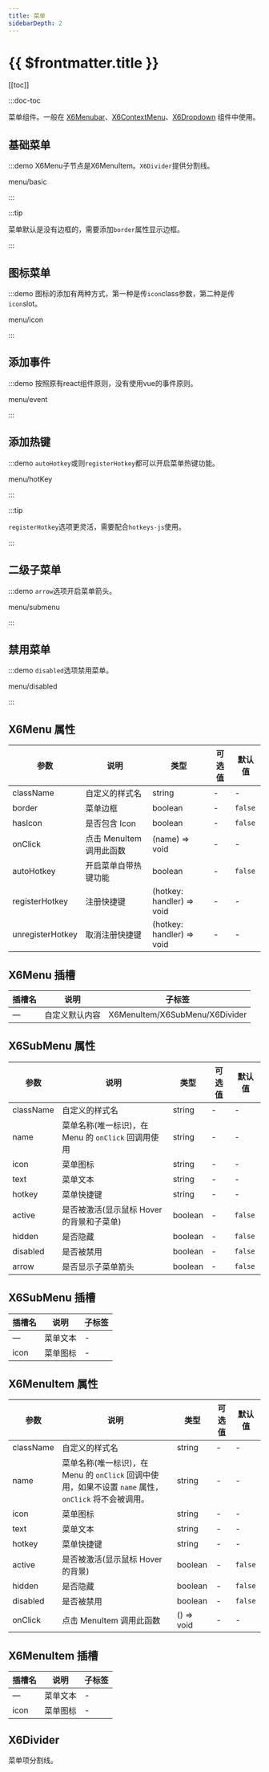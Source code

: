 ```yaml
---
title: 菜单
sidebarDepth: 2
---
```


# {{ $frontmatter.title }}

[[toc]]

:::doc-toc

菜单组件。一般在 [X6Menubar](../menubar/)、[X6ContextMenu](../contextmenu/)、[X6Dropdown](../dropdown/) 组件中使用。

## 基础菜单

:::demo X6Menu子节点是X6MenuItem。`X6Divider`提供分割线。

menu/basic

:::

:::tip

菜单默认是没有边框的，需要添加`border`属性显示边框。

:::

## 图标菜单

:::demo 图标的添加有两种方式，第一种是传`icon`class参数，第二种是传`icon`slot。

menu/icon

:::

## 添加事件

:::demo 按照原有react组件原则，没有使用vue的事件原则。

menu/event

:::

## 添加热键

:::demo `autoHotkey`或则`registerHotkey`都可以开启菜单热键功能。

menu/hotKey

:::

:::tip

`registerHotkey`选项更灵活，需要配合`hotkeys-js`使用。

:::

## 二级子菜单

:::demo `arrow`选项开启菜单箭头。

menu/submenu

:::

## 禁用菜单

:::demo `disabled`选项禁用菜单。

menu/disabled

:::


## X6Menu 属性

| 参数             | 说明                     | 类型                                          | 可选值  | 默认值  |
|------------------|--------------------------|-----------------------------------------------|---------|---------|
| className        | 自定义的样式名           | string                                        | -       | -       |
| border           | 菜单边框                 | boolean                                       | -       | `false` |
| hasIcon          | 是否包含 Icon            | boolean                                       | -       | `false` |
| onClick          | 点击 MenuItem 调用此函数 | (name) => void                                | -       | -       |
| autoHotkey       | 开启菜单自带热键功能     | boolean                                       | -       | `false` |
| registerHotkey   | 注册快捷键               | (hotkey: handler) => void                     | -       | -       |
| unregisterHotkey | 取消注册快捷键           | (hotkey: handler) => void                     | -       | -       |


## X6Menu 插槽

| 插槽名           | 说明                     | 子标签                                        |
|------------------|--------------------------|-----------------------------------------------|
| —                | 自定义默认内容           | X6MenuItem/X6SubMenu/X6Divider                |


## X6SubMenu 属性

| 参数      | 说明                                               | 类型       | 可选值  | 默认值  |
|-----------|----------------------------------------------------|------------|---------|---------|
| className | 自定义的样式名                                     | string     | -       | -       |
| name      | 菜单名称(唯一标识)，在 Menu 的 `onClick` 回调用使用| string     | -       | -       |
| icon      | 菜单图标                                           | string     | -       | -       |
| text      | 菜单文本                                           | string     | -       | -       |
| hotkey    | 菜单快捷键                                         | string     | -       | -       |
| active    | 是否被激活(显示鼠标 Hover 的背景和子菜单)          | boolean    | -       | `false` |
| hidden    | 是否隐藏                                           | boolean    | -       | `false` |
| disabled  | 是否被禁用                                         | boolean    | -       | `false` |
| arrow     | 是否显示子菜单箭头                                 | boolean    | -       | `false` |

## X6SubMenu 插槽

| 插槽名           | 说明                     | 子标签                                        |
|------------------|--------------------------|-----------------------------------------------|
| —                | 菜单文本                 | -                                             |
| icon             | 菜单图标                 | -                                             |

## X6MenuItem 属性

| 参数      | 说明                                               | 类型       | 可选值  | 默认值  |
|-----------|----------------------------------------------------|------------|---------|---------|
| className | 自定义的样式名                                     | string     | -       | -       |
| name      | 菜单名称(唯一标识)，在 Menu 的 `onClick` 回调中使用，如果不设置 `name` 属性，`onClick` 将不会被调用。| string     | -       | -       |
| icon      | 菜单图标                                           | string     | -       | -       |
| text      | 菜单文本                                           | string     | -       | -       |
| hotkey    | 菜单快捷键                                         | string     | -       | -       |
| active    | 是否被激活(显示鼠标 Hover 的背景)                  | boolean    | -       | `false` |
| hidden    | 是否隐藏                                           | boolean    | -       | `false` |
| disabled  | 是否被禁用                                         | boolean    | -       | `false` |
| onClick   | 点击 MenuItem 调用此函数                           | () => void | -       | -       |

## X6MenuItem 插槽

| 插槽名           | 说明                     | 子标签                                        |
|------------------|--------------------------|-----------------------------------------------|
| —                | 菜单文本                 | -                                             |
| icon             | 菜单图标                 | -                                             |


## X6Divider

菜单项分割线。